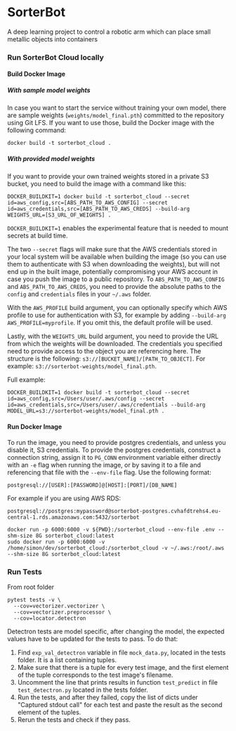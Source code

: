 # SorterBot
A deep learning project to control a robotic arm which can place small metallic objects into containers

### Run SorterBot Cloud locally

#### Build Docker Image
##### With sample model weights
In case you want to start the service without training your own model, there are sample weights (`weights/model_final.pth`) committed to the repository using Git LFS. If you want to use those, build the Docker image with the following command:
```
docker build -t sorterbot_cloud .
```

##### With provided model weights
If you want to provide your own trained weights stored in a private S3 bucket, you need to build the image with a command like this:
```
DOCKER_BUILDKIT=1 docker build -t sorterbot_cloud --secret id=aws_config,src=[ABS_PATH_TO_AWS_CONFIG] --secret id=aws_credentials,src=[ABS_PATH_TO_AWS_CREDS] --build-arg WEIGHTS_URL=[S3_URL_OF_WEIGHTS] .
```

`DOCKER_BUILDKIT=1` enables the experimental feature that is needed to mount secrets at build time.

The two `--secret` flags will make sure that the AWS credentials stored in your local system will be available when building the image (so you can use them to authenticate with S3 when downloading the weights), but will not end up in the built image, potentially compromising your AWS account in case you push the image to a public repository. To `ABS_PATH_TO_AWS_CONFIG` and `ABS_PATH_TO_AWS_CREDS`, you need to provide the absolute paths to the `config` and `credentials` files in your `~/.aws` folder.

With the `AWS_PROFILE` build argument, you can optionally specify which AWS profile to use for authentication with S3, for example by adding `--build-arg AWS_PROFILE=myprofile`. If you omit this, the default profile will be used.

Lastly, with the `WEIGHTS_URL` build argument, you need to provide the URL from which the weights will be downloaded. The credentials you specified need to provide access to the object you are referencing here. The structure is the following: `s3://[BUCKET_NAME]/[PATH_TO_OBJECT]`. For example: `s3://sorterbot-weights/model_final.pth`.

Full example:
```
DOCKER_BUILDKIT=1 docker build -t sorterbot_cloud --secret id=aws_config,src=/Users/user/.aws/config --secret id=aws_credentials,src=/Users/user/.aws/credentials --build-arg MODEL_URL=s3://sorterbot-weights/model_final.pth .
```


#### Run Docker Image
To run the image, you need to provide postgres credentials, and unless you disable it, S3 credentials. To provide the postgres credentials, construct a connection string, assign it to `PG_CONN` environment variable either directly with an `-e` flag when running the image, or by saving it to a file and referencing that file with the `--env-file` flag. Use the following format:
```
postgresql://[USER]:[PASSWORD]@[HOST]:[PORT]/[DB_NAME]
```
For example if you are using AWS RDS:
```
postgresql://postgres:mypassword@sorterbot-postgres.cvhafdtrehs4.eu-central-1.rds.amazonaws.com:5432/sorterbot
```
```
docker run -p 6000:6000 -v ${PWD}:/sorterbot_cloud --env-file .env --shm-size 8G sorterbot_cloud:latest
sudo docker run -p 6000:6000 -v /home/simon/dev/sorterbot_cloud:/sorterbot_cloud -v ~/.aws:/root/.aws --shm-size 8G sorterbot_cloud:latest
```

### Run Tests
From root folder
```
pytest tests -v \
  --cov=vectorizer.vectorizer \
  --cov=vectorizer.preprocessor \
  --cov=locator.detectron
```

Detectron tests are model specific, after changing the model, the expected values have to be updated for the tests to pass.
To do that:

1. Find `exp_val_detectron` variable in file `mock_data.py`, located in the tests folder. It is a list containing tuples.
2. Make sure that there is a tuple for every test image, and the first element of the tuple corresponds to the test image's filename.
3. Uncomment the line that prints results in function `test_predict` in file `test_detectron.py` located in the tests folder.
4. Run the tests, and after they failed, copy the list of dicts under "Captured stdout call" for each test and paste the result as the second element of the tuples.
5. Rerun the tests and check if they pass.
